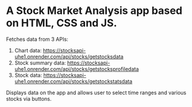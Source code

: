 # A Stock Market Analysis app based on HTML, CSS and JS. 

Fetches data from 3 APIs:
1. Chart data: https://stocksapi-uhe1.onrender.com/api/stocks/getstocksdata
2. Stock summary data: https://stocksapi-uhe1.onrender.com/api/stocks/getstocksprofiledata
3. Stock data: https://stocksapi-uhe1.onrender.com/api/stocks/getstockstatsdata

Displays data on the app and allows user to select time ranges and various stocks via buttons.
